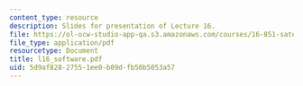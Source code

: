 ```yaml
---
content_type: resource
description: Slides for presentation of Lecture 16.
file: https://ol-ocw-studio-app-qa.s3.amazonaws.com/courses/16-851-satellite-engineering-fall-2003/5d9af82827551ee0b09dfb50b5053a57_l16_software.pdf
file_type: application/pdf
resourcetype: Document
title: l16_software.pdf
uid: 5d9af828-2755-1ee0-b09d-fb50b5053a57
---
```

